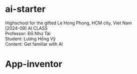 # ai-starter
Highschool for the gifted Le Hong Phong, HCM city, Viet Nam  
[2024-09] AI CLASS  
Professor: Đỗ Như Tài  
Student: Lương Hồng Vỹ  
Content: Get familiar with AI  
# App-inventor
